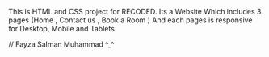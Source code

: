 This is HTML and CSS project for RECODED.
 Its a Website Which includes 3 pages (Home , Contact us , Book a Room )
 And each pages is responsive for Desktop, Mobile and Tablets.

 //  Fayza Salman Muhammad ^_^ 
